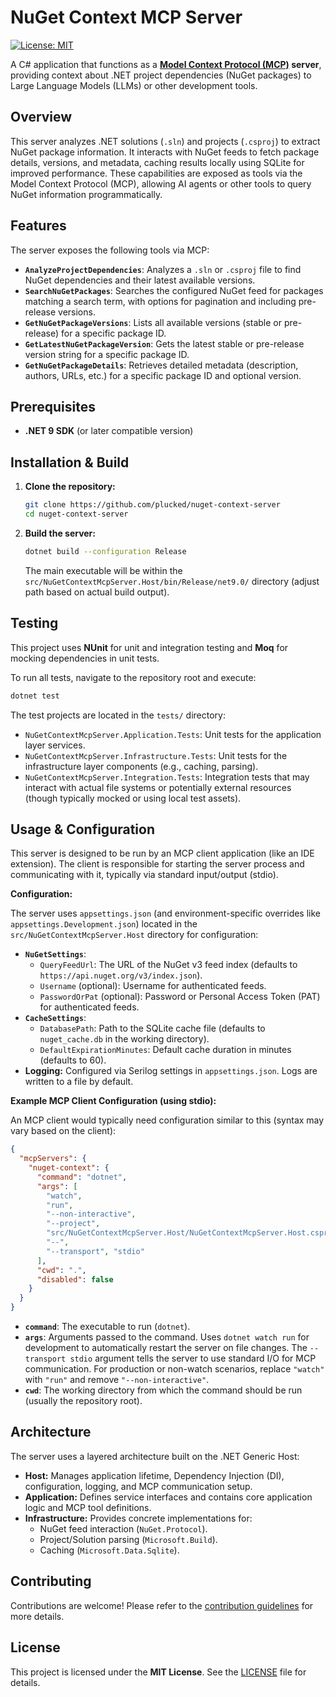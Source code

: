 # NuGet Context MCP Server

[![License: MIT](https://img.shields.io/badge/License-MIT-yellow.svg)](https://opensource.org/licenses/MIT)

A C# application that functions as a **[Model Context Protocol (MCP)](https://github.com/modelcontextprotocol/) server**, providing context about .NET project dependencies (NuGet packages) to Large Language Models (LLMs) or other development tools.

## Overview

This server analyzes .NET solutions (`.sln`) and projects (`.csproj`) to extract NuGet package information. It interacts with NuGet feeds to fetch package details, versions, and metadata, caching results locally using SQLite for improved performance. These capabilities are exposed as tools via the Model Context Protocol (MCP), allowing AI agents or other tools to query NuGet information programmatically.

## Features

The server exposes the following tools via MCP:

*   **`AnalyzeProjectDependencies`**: Analyzes a `.sln` or `.csproj` file to find NuGet dependencies and their latest available versions.
*   **`SearchNuGetPackages`**: Searches the configured NuGet feed for packages matching a search term, with options for pagination and including pre-release versions.
*   **`GetNuGetPackageVersions`**: Lists all available versions (stable or pre-release) for a specific package ID.
*   **`GetLatestNuGetPackageVersion`**: Gets the latest stable or pre-release version string for a specific package ID.
*   **`GetNuGetPackageDetails`**: Retrieves detailed metadata (description, authors, URLs, etc.) for a specific package ID and optional version.

## Prerequisites

*   **.NET 9 SDK** (or later compatible version)

## Installation & Build

1.  **Clone the repository:**
    ```bash
    git clone https://github.com/plucked/nuget-context-server
    cd nuget-context-server
    ```
2.  **Build the server:**
    ```bash
    dotnet build --configuration Release
    ```
    The main executable will be within the `src/NuGetContextMcpServer.Host/bin/Release/net9.0/` directory (adjust path based on actual build output).

## Testing

This project uses **NUnit** for unit and integration testing and **Moq** for mocking dependencies in unit tests.

To run all tests, navigate to the repository root and execute:

```bash
dotnet test
```

The test projects are located in the `tests/` directory:
*   `NuGetContextMcpServer.Application.Tests`: Unit tests for the application layer services.
*   `NuGetContextMcpServer.Infrastructure.Tests`: Unit tests for the infrastructure layer components (e.g., caching, parsing).
*   `NuGetContextMcpServer.Integration.Tests`: Integration tests that may interact with actual file systems or potentially external resources (though typically mocked or using local test assets).

## Usage & Configuration

This server is designed to be run by an MCP client application (like an IDE extension). The client is responsible for starting the server process and communicating with it, typically via standard input/output (stdio).

**Configuration:**

The server uses `appsettings.json` (and environment-specific overrides like `appsettings.Development.json`) located in the `src/NuGetContextMcpServer.Host` directory for configuration:

*   **`NuGetSettings`**:
    *   `QueryFeedUrl`: The URL of the NuGet v3 feed index (defaults to `https://api.nuget.org/v3/index.json`).
    *   `Username` (optional): Username for authenticated feeds.
    *   `PasswordOrPat` (optional): Password or Personal Access Token (PAT) for authenticated feeds.
*   **`CacheSettings`**:
    *   `DatabasePath`: Path to the SQLite cache file (defaults to `nuget_cache.db` in the working directory).
    *   `DefaultExpirationMinutes`: Default cache duration in minutes (defaults to 60).
*   **Logging:** Configured via Serilog settings in `appsettings.json`. Logs are written to a file by default.

**Example MCP Client Configuration (using stdio):**

An MCP client would typically need configuration similar to this (syntax may vary based on the client):

```json
{
  "mcpServers": {
    "nuget-context": {
      "command": "dotnet",
      "args": [
        "watch",
        "run",
        "--non-interactive",
        "--project",
        "src/NuGetContextMcpServer.Host/NuGetContextMcpServer.Host.csproj",
        "--",
        "--transport", "stdio"
      ],
      "cwd": ".",
      "disabled": false
    }
  }
}
```

*   **`command`**: The executable to run (`dotnet`).
*   **`args`**: Arguments passed to the command. Uses `dotnet watch run` for development to automatically restart the server on file changes. The `--transport stdio` argument tells the server to use standard I/O for MCP communication. For production or non-watch scenarios, replace `"watch"` with `"run"` and remove `"--non-interactive"`.
*   **`cwd`**: The working directory from which the command should be run (usually the repository root).

## Architecture

The server uses a layered architecture built on the .NET Generic Host:

*   **Host:** Manages application lifetime, Dependency Injection (DI), configuration, logging, and MCP communication setup.
*   **Application:** Defines service interfaces and contains core application logic and MCP tool definitions.
*   **Infrastructure:** Provides concrete implementations for:
    *   NuGet feed interaction (`NuGet.Protocol`).
    *   Project/Solution parsing (`Microsoft.Build`).
    *   Caching (`Microsoft.Data.Sqlite`).

## Contributing

Contributions are welcome! Please refer to the [contribution guidelines](CONTRIBUTING.md) for more details.

## License

This project is licensed under the **MIT License**. See the [LICENSE](LICENSE) file for details.